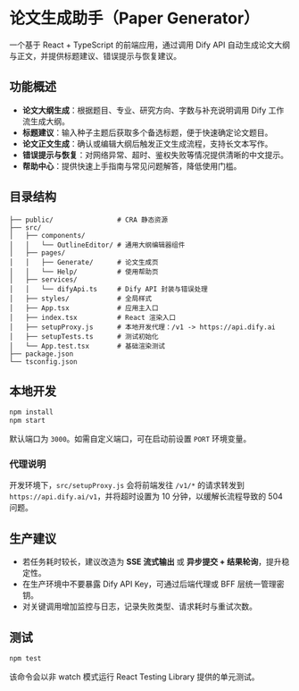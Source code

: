 # 论文生成助手（Paper Generator）

一个基于 React + TypeScript 的前端应用，通过调用 Dify API 自动生成论文大纲与正文，并提供标题建议、错误提示与恢复建议。

## 功能概述

- **论文大纲生成**：根据题目、专业、研究方向、字数与补充说明调用 Dify 工作流生成大纲。
- **标题建议**：输入种子主题后获取多个备选标题，便于快速确定论文题目。
- **论文正文生成**：确认或编辑大纲后触发正文生成流程，支持长文本写作。
- **错误提示与恢复**：对网络异常、超时、鉴权失败等情况提供清晰的中文提示。
- **帮助中心**：提供快速上手指南与常见问题解答，降低使用门槛。

## 目录结构

```
├── public/                # CRA 静态资源
├── src/
│   ├── components/
│   │   └── OutlineEditor/ # 通用大纲编辑器组件
│   ├── pages/
│   │   ├── Generate/      # 论文生成页
│   │   └── Help/          # 使用帮助页
│   ├── services/
│   │   └── difyApi.ts     # Dify API 封装与错误处理
│   ├── styles/            # 全局样式
│   ├── App.tsx            # 应用主入口
│   ├── index.tsx          # React 渲染入口
│   ├── setupProxy.js      # 本地开发代理：/v1 -> https://api.dify.ai
│   ├── setupTests.ts      # 测试初始化
│   └── App.test.tsx       # 基础渲染测试
├── package.json
└── tsconfig.json
```

## 本地开发

```bash
npm install
npm start
```

默认端口为 `3000`。如需自定义端口，可在启动前设置 `PORT` 环境变量。

### 代理说明

开发环境下，`src/setupProxy.js` 会将前端发往 `/v1/*` 的请求转发到 `https://api.dify.ai/v1`，并将超时设置为 10 分钟，以缓解长流程导致的 504 问题。

## 生产建议

- 若任务耗时较长，建议改造为 **SSE 流式输出** 或 **异步提交 + 结果轮询**，提升稳定性。
- 在生产环境中不要暴露 Dify API Key，可通过后端代理或 BFF 层统一管理密钥。
- 对关键调用增加监控与日志，记录失败类型、请求耗时与重试次数。

## 测试

```bash
npm test
```

该命令会以非 watch 模式运行 React Testing Library 提供的单元测试。
